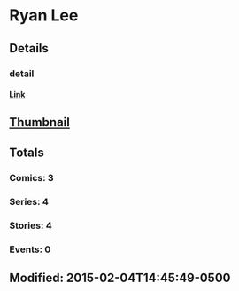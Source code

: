 # Ryan  Lee 
## Details
### detail
#### [Link](http://marvel.com/comics/creators/12503/ryan_lee?utm_campaign=apiRef&utm_source=225578a89fc76f3d20fbffda5d17a88d)
## [Thumbnail](http://i.annihil.us/u/prod/marvel/i/mg/b/40/image_not_available.jpg)
## Totals
### Comics: 3
### Series: 4
### Stories: 4
### Events: 0
## Modified: 2015-02-04T14:45:49-0500
